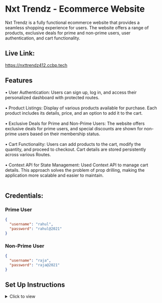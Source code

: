# Nxt Trendz - Ecommerce Website

Nxt Trendz is a fully functional ecommerce website that provides a seamless shopping experience for users. The website offers a range of products, exclusive deals for prime and non-prime users, user authentication, and cart functionality.

## Live Link: 

https://nxttrendz412.ccbp.tech


## Features
•	User Authentication:
Users can sign up, log in, and access their personalized dashboard with protected routes. <br/><br/>
•	Product Listings:
Display of various products available for purchase. Each product includes its details, price, and an option to add it to the cart. <br/><br/>
•	Exclusive Deals for Prime and Non-Prime Users:
The website offers exclusive deals for prime users, and special discounts are shown for non-prime users based on their membership status. <br/><br/>
•	Cart Functionality:
Users can add products to the cart, modify the quantity, and proceed to checkout. Cart details are stored persistently across various Routes. <br/><br/>
•	Context API for State Management:
Used Context API to manage cart details. This approach solves the problem of prop drilling, making the application more scalable and easier to maintain. <br/><br/>

## Credentials: 

### Prime User

```json
{
  "username": "rahul",
  "password": "rahul@2021"
}
```

### Non-Prime User

```json
{
  "username": "raja",
  "password": "raja@2021"
}
```

## Set Up Instructions

<details>
<summary>Click to view</summary>

- Download dependencies by running `npm install`
- Start up the app using `npm start`
</details>
